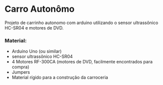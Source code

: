 # Carro Autonômo
Projeto de carrinho autonomo com arduino utilizando o sensor ultrassônico HC-SR04 e motores de DVD.


### Material:

- Arduíno Uno (ou similar)
- sensor ultrassônico HC-SR04
- 4 Motores RF-300CA (motores de DVD, facilmente encontrados para compra)
- Jumpers
- Material rígido para a construção da carroceria
